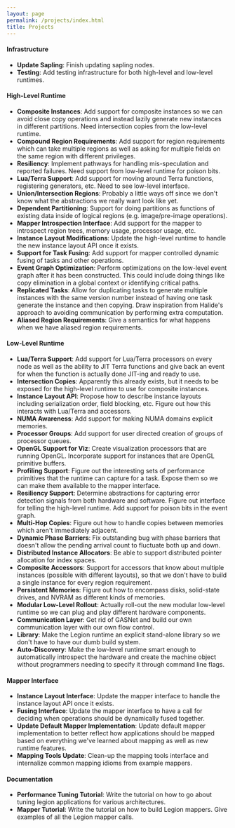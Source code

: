 ```yaml
---
layout: page
permalink: /projects/index.html
title: Projects
---
```


#### Infrastructure ####

 * __Update Sapling__: Finish updating sapling nodes.
 * __Testing__: Add testing infrastructure for both
    high-level and low-level runtimes.

#### High-Level Runtime ####

 * __Composite Instances__: Add support for composite
    instances so we can avoid close copy operations
    and instead lazily generate new instances in 
    different partitions.  Need intersection copies
    from the low-level runtime.
 * __Compound Region Requirements__: Add support for
    region requirements which can take multiple
    regions as well as asking for multiple fields
    on the same region with different privileges.
 * __Resiliency__: Implement pathways for handling
    mis-speculation and reported failures.  Need
    support from low-level runtime for poison bits.
 * __Lua/Terra Support__: Add support for moving 
    around Terra functions, registering generators,
    etc.  Need to see low-level interface.
 * __Union/Intersection Regions__: Probably a little
    ways off since we don't know what the
    abstractions we really want look like yet.
 * __Dependent Partitioning__: Support for doing
    partitions as functions of existing data inside
    of logical regions (e.g. image/pre-image operations).
 * __Mapper Introspection Interface__: Add support
    for the mapper to introspect region trees,
    memory usage, processor usage, etc.
 * __Instance Layout Modifications__: Update the
    high-level runtime to handle the new instance
    layout API once it exists.
 * __Support for Task Fusing__: Add support for
    mapper controlled dynamic fusing of tasks
    and other operations.
 * __Event Graph Optimization__: Perform optimizations
    on the low-level event graph after it has been
    constructed. This could include doing things like
    copy elimination in a global context or identifying
    critical paths.
 * __Replicated Tasks__: Allow for duplicating tasks
    to generate multiple instances with the same version
    number instead of having one task generate the instance
    and then copying. Draw inspiration from Halide's
    approach to avoiding communication by performing
    extra computation.
 * __Aliased Region Requirements__: Give a semantics
    for what happens when we have aliased region requirements.

#### Low-Level Runtime ####

 * __Lua/Terra Support__: Add support for Lua/Terra
    processors on every node as well as the ability
    to JIT Terra functions and give back an event
    for when the function is actually done JIT-ing
    and ready to use.
 * __Intersection Copies__: Apparently this already
    exists, but it needs to be exposed for the
    high-level runtime to use for composite instances.
 * __Instance Layout API__: Propose how to describe
    instance layouts including serialization order,
    field blocking, etc.  Figure out how this interacts
    with Lua/Terra and accessors.
 * __NUMA Awareness__: Add support for making NUMA
    domains explicit memories.
 * __Processor Groups__: Add support for user directed
    creation of groups of processor queues.
 * __OpenGL Support for Viz__: Create visualization
    processors that are running OpenGL.  Incorporate
    support for instances that are OpenGL primitive
    buffers.
 * __Profiling Support__: Figure out the interesting
    sets of performance primitives that the runtime
    can capture for a task.  Expose them so we can
    make them available to the mapper interface.
 * __Resiliency Support__: Determine abstractions
    for capturing error detection signals from
    both hardware and software.  Figure out interface
    for telling the high-level runtime.  Add support
    for poison bits in the event graph.
 * __Multi-Hop Copies__: Figure out how to handle
    copies between memories which aren't immediately
    adjacent.
 * __Dynamic Phase Barriers__: Fix outstanding bug
    with phase barriers that doesn't allow the
    pending arrival count to fluctuate both up and down.
 * __Distributed Instance Allocators__: Be able to 
    support distributed pointer allocation for index spaces.
 * __Composite Accessors__: Support for accessors that
    know about multiple instances (possible with
    different layouts), so that we don't have to
    build a single instance for every region requirement.
 * __Persistent Memories__: Figure out how to encompass
    disks, solid-state drives, and NVRAM as different
    kinds of memories.
 * __Modular Low-Level Rollout__: Actually roll-out
    the new modular low-level runtime so we can plug
    and play different hardware components.
 * __Communication Layer__: Get rid of GASNet and
    build our own communication layer with our own
    flow control.
 * __Library__: Make the Legion runtime an explicit
    stand-alone library so we don't have to have
    our dumb build system.
 * __Auto-Discovery__: Make the low-level runtime smart
    enough to automatically introspect the hardware
    and create the machine object without programmers
    needing to specify it through command line flags.

#### Mapper Interface ####

 * __Instance Layout Interface__: Update the mapper
    interface to handle the instance layout API
    once it exists.
 * __Fusing Interface__: Update the mapper interface
    to have a call for deciding when operations
    should be dynamically fused together.
 * __Update Default Mapper Implementation__: Update
    default mapper implementation to better reflect
    how applications should be mapped based on everything
    we've learned about mapping as well as new 
    runtime features.
 * __Mapping Tools Update__: Clean-up the mapping
    tools interface and internalize common mapping
    idioms from example mappers.

#### Documentation ####

 * __Performance Tuning Tutorial__: Write the
    tutorial on how to go about tuning legion
    applications for various architectures.
 * __Mapper Tutorial__: Write the tutorial on 
    how to build Legion mappers.  Give examples
    of all the Legion mapper calls.

